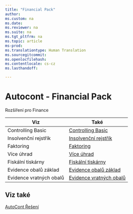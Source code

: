 ```yaml
---
title: "Financial Pack"
author: 
ms.custom: na
ms.date: 
ms.reviewer: na
ms.suite: na
ms.tgt_pltfrm: na
ms.topic: article
ms-prod: 
ms.translationtype: Human Translation
ms.sourcegitcommit: 
ms.openlocfilehash:
ms.contentlocale: cs-cz
ms.lasthandoff: 

---
```


# <a name="ac-fp-financial-pack"></a>Autocont - Financial Pack

Rozšíření pro Finance

| Viz                     | Také                                                             |
|-------------------------|------------------------------------------------------------------|
| Controlling Basic       | [Controlling Basic](ac-fp-controling-basic.md)                  |
| Insolvenční rejstřík    | [Insolvenční rejstřík](ac-fp-insolvence-register.md)             |
| Faktoring               | [Faktoring ](ac-fp-factoring.md)                                 |
| Více úhrad              | [Více úhrad](ac-fp-multiple-payments.md)                         |
| Fiskální tiskárny       | [Fiskální tiskárny](ac-fp-fiscal-printers.md)                    |
| Evidence obalů základ   | [Evidence obalů základ](ac-fp-pack-tracking-basic.md)            |
| Evidence vratných obalů | [Evidence vratných obalů](ac-fp-pack-tracking-return-packing.md) |


## Viz také
[AutoCont Řešení](ac-solutions.md) 
